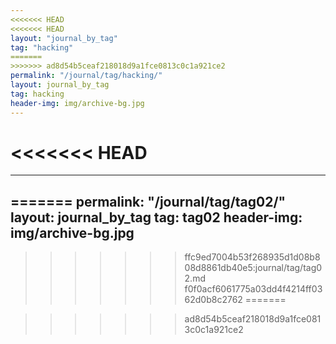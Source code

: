 ```yaml
---
<<<<<<< HEAD
<<<<<<< HEAD
layout: "journal_by_tag"
tag: "hacking"
=======
>>>>>>> ad8d54b5ceaf218018d9a1fce0813c0c1a921ce2
permalink: "/journal/tag/hacking/"
layout: journal_by_tag
tag: hacking
header-img: img/archive-bg.jpg
---
```

<<<<<<< HEAD
=======
---

=======
permalink: "/journal/tag/tag02/"
layout: journal_by_tag
tag: tag02
header-img: img/archive-bg.jpg
---

>>>>>>> ffc9ed7004b53f268935d1d08b808d8861db40e5:journal/tag/tag02.md
>>>>>>> f0f0acf6061775a03dd4f4214ff0362d0b8c2762
=======

>>>>>>> ad8d54b5ceaf218018d9a1fce0813c0c1a921ce2
